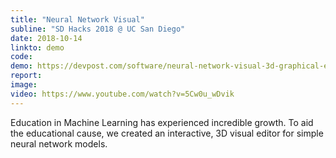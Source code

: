 ```yaml
---
title: "Neural Network Visual"
subline: "SD Hacks 2018 @ UC San Diego"
date: 2018-10-14
linkto: demo
code:
demo: https://devpost.com/software/neural-network-visual-3d-graphical-editor
report:
image:
video: https://www.youtube.com/watch?v=5Cw0u_wDvik
---
```


Education in Machine Learning has experienced incredible growth. To aid the educational cause, we created an interactive, 3D visual editor for simple neural network models.
